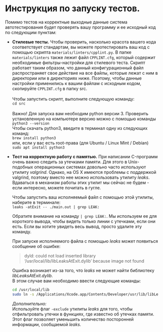 # Инструкция по запуску тестов.

Помимо тестов на корректные выходные данные система автотестирования будет
проверять вашу программу и ее исходный код по следующим пунктам:

* **Стилевые тесты.** Чтобы проверить, насколько красота вашего кода соответствует
  стандартам, вы можете протестировать ваш код с помощью скрипта ```materials/linters/cpplint.py```. В папке ```materials/linters``` также лежит файл ```CPPLINT.cfg```, который содержит необходимые фильтры-настройки для стилевого теста. Скрипт работает таким образом, что данный конфигурационный файл распространяет свое действие на все файлы, которые лежат с ним в директории или в директориях ниже. Поэтому, чтобы данные настройки применились к вашим файлам с исходным кодом, скопируйте ```CPPLINT.cfg``` в папку src. \
  \
  Чтобы запустить скрипт, выполните следующую команду: \
  ```cd src``` \
  \
  Важно! Для запуска вам необходим python версии 3. Проверить установленную на
  компьютере версию можно с помощью команды ```python3 --version```  
  Чтобы скачать python3, введите в терминал одну из следующих команд: \
  ```brew install python3``` \
  или, если у вас есть root-права (для Ubuntu / Linux Mint / Debian) \
  ```sudo apt install python3```


* **Тест на корректную работу с памятью.** При написании C-программ очень важно следить за утечками памяти. Для этого в Unix-подобных операционных системах довольно часто используют утилиту _valgrind_. Однако, на OS X имеются проблемы с поддержкой valgrind, поэтому вместо нее можно использовать утилиту _leaks_. Вдаваться в механизм работы этих утилит мы сейчас не будем - если интересно, можете почитать в гугле.
  
  Чтобы запустить ваш исполняемый файл с помощью этой утилиты, наберите в терминале: \
  ```leaks -atExit -- ./main.out | grep LEAK:```
  
  Обратите внимание на команду ```| grep LEAK:```. Мы используем ее для короткого вывода, чтобы видеть только линии с утечками, если они есть. Если вы хотите увидеть весь вывод, просто удалите эту команду. 

  При запуске исполняемого файла с помощью _leaks_ может появиться сообщение об ошибке:
  >dyld: could not load inserted library ‘/usr/local/lib/libLeaksAtExit.dylib’ because image not found
  
  Ошибка возникает из-за того, что _leaks_ не может найти библиотеку _libLeaksAtExit.dylib_. \
  В этом случае вам необходимо ввести следующие команды:
  ```sh
  cd /usr/local/lib  
  sudo ln -s /Applications/Xcode.app/Contents/Developer/usr/lib/libLeaksAtExit.dylib
  ```

  _Дополнительно:_ \
  Используйте флаг ```-exclude``` утилиты _leaks_ для того, чтобы отфильтровать утечки в функциях, где известно об утечках памяти. Этот флаг позволяет уменьшить количество посторонней информации, сообщаемой _leaks_.
  
